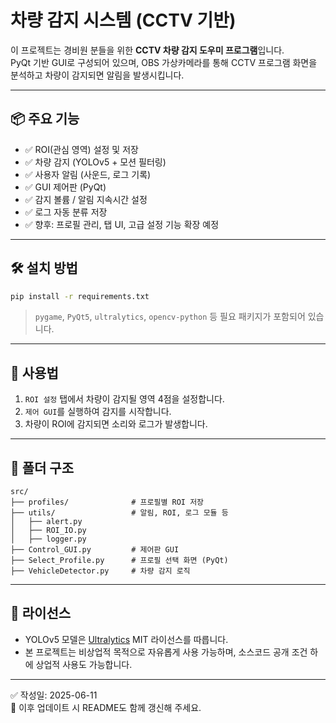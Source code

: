 # 차량 감지 시스템 (CCTV 기반)

이 프로젝트는 경비원 분들을 위한 **CCTV 차량 감지 도우미 프로그램**입니다.  
PyQt 기반 GUI로 구성되어 있으며, OBS 가상카메라를 통해 CCTV 프로그램 화면을 분석하고 차량이 감지되면 알림을 발생시킵니다.

---

## 📦 주요 기능

- ✅ ROI(관심 영역) 설정 및 저장
- ✅ 차량 감지 (YOLOv5 + 모션 필터링)
- ✅ 사용자 알림 (사운드, 로그 기록)
- ✅ GUI 제어판 (PyQt)
- ✅ 감지 볼륨 / 알림 지속시간 설정
- ✅ 로그 자동 분류 저장
- ✅ 향후: 프로필 관리, 탭 UI, 고급 설정 기능 확장 예정

---

## 🛠️ 설치 방법

```bash
pip install -r requirements.txt
```

> `pygame`, `PyQt5`, `ultralytics`, `opencv-python` 등 필요 패키지가 포함되어 있습니다.

---

## 🚀 사용법

1. `ROI 설정` 탭에서 차량이 감지될 영역 4점을 설정합니다.
2. `제어 GUI`를 실행하여 감지를 시작합니다.
3. 차량이 ROI에 감지되면 소리와 로그가 발생합니다.

---

## 📂 폴더 구조

```
src/
├── profiles/              # 프로필별 ROI 저장
├── utils/                 # 알림, ROI, 로그 모듈 등
│   ├── alert.py
│   ├── ROI_IO.py
│   ├── logger.py
├── Control_GUI.py         # 제어판 GUI
├── Select_Profile.py      # 프로필 선택 화면 (PyQt)
├── VehicleDetector.py     # 차량 감지 로직
```

---

## 📌 라이선스

- YOLOv5 모델은 [Ultralytics](https://github.com/ultralytics/yolov5) MIT 라이선스를 따릅니다.
- 본 프로젝트는 비상업적 목적으로 자유롭게 사용 가능하며, 소스코드 공개 조건 하에 상업적 사용도 가능합니다.

---

✅ 작성일: 2025-06-11  
🔁 이후 업데이트 시 README도 함께 갱신해 주세요.
